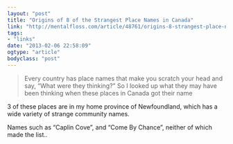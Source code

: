 ```yaml
---
layout: "post"
title: "Origins of 8 of the Strangest Place Names in Canada"
link: "http://mentalfloss.com/article/48761/origins-8-strangest-place-names-canada"
tags: 
- "links"
date: "2013-02-06 22:58:09"
ogtype: "article"
bodyclass: "post"
---
```


> Every country has place names that make you scratch your head and say, “What were they thinking?” So I looked up what they may have been thinking when these places in Canada got their name

3 of these places are in my home province of Newfoundland, which has a wide variety of strange community names.

Names such as “Caplin Cove”, and “Come By Chance”, neither of which made the list..